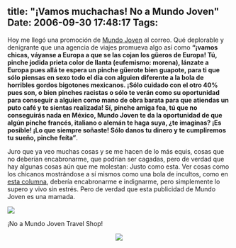 title: "¡Vamos muchachas! No a Mundo Joven"
Date: 2006-09-30 17:48:17
Tags: 
---
<p>Hoy me llegó una promoción de <a target="_blank" href="http://www.mundojoven.com">Mundo Joven</a> al correo. Qué deplorable y denigrante que una agencia de viajes promueva algo así como <strong>&#8220;¡vamos chicas, váyanse a Europa a que se las cojan los güeros de Europa! Tú, pinche jodida prieta color de llanta (eufemismo: morena), lánzate a Europa pues allá te espera un pinche güerote bien guapote, para ti que sólo piensas en sexo todo el día con alguien diferente a la bola de horribles gordos bigotones mexicanos. ¡Sólo cuidado con el otro 40% pues son, o bien pinches racistas o sólo te verán como su oportunidad para conseguir a alguien como mano de obra barata para que atiendas un puto café y te sientas realizada! Sí, pinche amiga fea, tú que no conseguirás nada en México, Mundo Joven te da la oportunidad de que algún pinche francés, italiano o alemán te haga suya, ¿te imaginas? ¡Es posible! ¡Lo que siempre soñaste! Sólo danos tu dinero y te cumpliremos tu sueño, pinche feíta&#8221;</strong>.

Juro que ya veo muchas cosas y se me hacen de lo más equis, cosas que no deberían encabronarme, que podrían ser cagadas, pero de verdad que hay algunas cosas aún que me molestan: Justo como esta. Ver cosas como los chicanos mostrándose a sí mismos como una bola de incultos, como en <a target="_blank" href="http://www.ocweekly.com/web/web/ask-a-mexican-glossary/25290/">esta columna</a>, debería encabronarme e indignarme, pero simplemente lo supero y vivo sin estrés. Pero de verdad que esta publicidad de Mundo Joven es una mamada.
</p>
<p><img src="http://www.damog.net/files/misc/vamos-muchachas.jpg"/></p>
<p align="left">¡No a Mundo Joven Travel Shop!</p>
<p align="center"><img src="http://www.damog.net/files/misc/no-mundo-joven.png"/></p>
